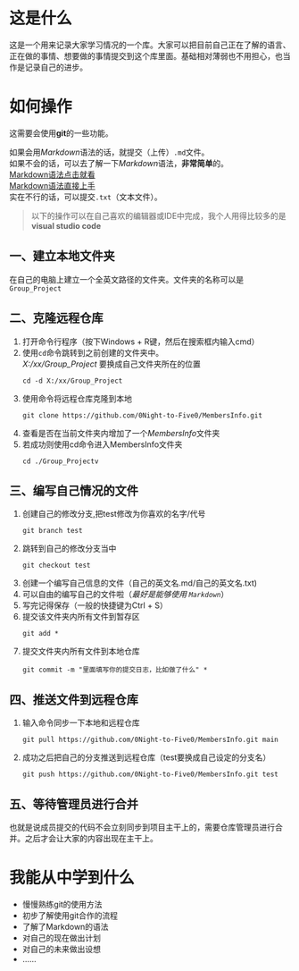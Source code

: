 # 这是什么
这是一个用来记录大家学习情况的一个库。大家可以把目前自己正在了解的语言、正在做的事情、想要做的事情提交到这个库里面。基础相对薄弱也不用担心，也当作是记录自己的进步。

# 如何操作
这需要会使用**git**的一些功能。<br>

如果会用*Markdown*语法的话，就提交（上传）`.md`文件。<br>
如果不会的话，可以去了解一下*Markdown*语法，**非常简单**的。<br>
[Markdown语法点击就看](https://markdown.com.cn)<br>
[Markdown语法直接上手](https://markdown.com.cn/basic-syntax/)<br>
实在不行的话，可以提交`.txt`（文本文件）。

>以下的操作可以在自己喜欢的编辑器或IDE中完成，我个人用得比较多的是**visual studio code**

## 一、建立本地文件夹
在自己的电脑上建立一个全英文路径的文件夹。文件夹的名称可以是`Group_Project`

## 二、克隆远程仓库
1. 打开命令行程序（按下Windows + R键，然后在搜索框内输入cmd）
2. 使用`cd`命令跳转到之前创建的文件夹中。<br>
   *X:/xx/Group_Project* 要换成自己文件夹所在的位置<br>
   ```
   cd -d X:/xx/Group_Project
   ```
3. 使用命令将远程仓库克隆到本地<br>
   ```
   git clone https://github.com/0Night-to-Five0/MembersInfo.git
   ```
1. 查看是否在当前文件夹内增加了一个*MembersInfo*文件夹
2. 若成功则使用cd命令进入MembersInfo文件夹<br>
   ```
   cd ./Group_Projectv
   ```

## 三、编写自己情况的文件
1. 创建自己的修改分支,把test修改为你喜欢的名字/代号<br>
   ```
   git branch test
   ```
2. 跳转到自己的修改分支当中<br>
   ```
   git checkout test
   ```
3. 创建一个编写自己信息的文件（自己的英文名.md/自己的英文名.txt)
4. 可以自由的编写自己的文件啦（*最好是能够使用 `Markdown`*）
5. 写完记得保存（一般的快捷键为Ctrl + S）
6. 提交该文件夹内所有文件到暂存区<br>
   ```
   git add *
   ```
7. 提交文件夹内所有文件到本地仓库<br>
   ```
   git commit -m "里面填写你的提交日志，比如做了什么" *
   ```

## 四、推送文件到远程仓库
1. 输入命令同步一下本地和远程仓库<br>
   ```
   git pull https://github.com/0Night-to-Five0/MembersInfo.git main
   ```
2. 成功之后把自己的分支推送到远程仓库（test要换成自己设定的分支名）<br>
   ```
   git push https://github.com/0Night-to-Five0/MembersInfo.git test
   ```

## 五、等待管理员进行合并
也就是说成员提交的代码不会立刻同步到项目主干上的，需要仓库管理员进行合并。之后才会让大家的内容出现在主干上。

# 我能从中学到什么
- 慢慢熟练git的使用方法
- 初步了解使用git合作的流程
- 了解了Markdown的语法
- 对自己的现在做出计划
- 对自己的未来做出设想
- ……